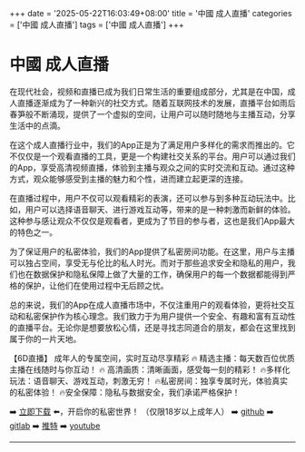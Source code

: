 +++
date = '2025-05-22T16:03:49+08:00'
title = '中國 成人直播'
categories = ['中國 成人直播']
tags = ['中國 成人直播']
+++

# 中國 成人直播

在现代社会，视频和直播已成为我们日常生活的重要组成部分，尤其是在中国，成人直播逐渐成为了一种新兴的社交方式。随着互联网技术的发展，直播平台如雨后春笋般不断涌现，提供了一个虚拟的空间，让用户可以随时随地与主播互动，分享生活中的点滴。

在这个成人直播行业中，我们的App正是为了满足用户多样化的需求而推出的。它不仅仅是一个观看直播的工具，更是一个构建社交关系的平台。用户可以通过我们的App，享受高清视频直播，体验到主播与观众之间的实时交流和互动。通过这种方式，观众能够感受到主播的魅力和个性，进而建立起更深的连接。

在直播过程中，用户不仅可以观看精彩的表演，还可以参与到多种互动玩法中。比如，用户可以选择语音聊天、进行游戏互动等，带来的是一种刺激而新鲜的体验。这种参与感让观众不仅仅是观看者，更成为了节目的参与者，这也是我们App最大的特色之一。

为了保证用户的私密体验，我们的App提供了私密房间功能。在这里，用户与主播可以独占空间，享受无与伦比的私人时光。而对于那些追求安全和隐私的用户，我们也在数据保护和隐私保障上做了大量的工作，确保用户的每一个数据都能得到严格的保护，让他们在使用过程中无后顾之忧。

总的来说，我们的App在成人直播市场中，不仅注重用户的观看体验，更将社交互动和私密保护作为核心理念。我们致力于为用户提供一个安全、有趣和富有互动性的直播平台。无论你是想要放松心情，还是寻找志同道合的朋友，都会在这里找到属于你的一片天地。

【6D直播】
成年人的专属空间，实时互动尽享精彩
🔥 精选主播：每天数百位优质主播在线随时与你互动！
🔥 高清画质：清晰画面，感受每一刻的精彩！
🔥多样化玩法：语音聊天、游戏互动，刺激无穷！
🔥私密房间：独享专属时光，体验真实的私密体验！
🔥安全保障：隐私与数据安全，我们承诺严格保护！

➡️ [立即下载](https://down123.s3.ap-east-1.amazonaws.com/index.html?channelCode=blog) ⬅️，开启你的私密世界！
（仅限18岁以上成年人）
➡️ [github](https://aldult-live.github.io/)
➡️ [gitlab](https://seo-09598d.gitlab.io/)
➡️ [推特](https://x.com/wegame33)
➡️ [youtube](https://www.youtube.com/@6Dlive)

---
